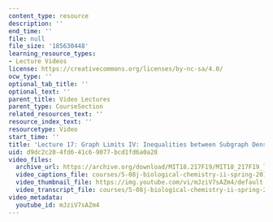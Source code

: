 ```yaml
---
content_type: resource
description: ''
end_time: ''
file: null
file_size: '185630448'
learning_resource_types:
- Lecture Videos
license: https://creativecommons.org/licenses/by-nc-sa/4.0/
ocw_type: ''
optional_tab_title: ''
optional_text: ''
parent_title: Video Lectures
parent_type: CourseSection
related_resources_text: ''
resource_index_text: ''
resourcetype: Video
start_time: ''
title: 'Lecture 17: Graph Limits IV: Inequalities between Subgraph Densities  '
uid: d9dc2c20-4fd6-41c6-9077-bcd1fd6a0a28
video_files:
  archive_url: https://archive.org/download/MIT18.217F19/MIT18_217F19_lec17_300k.mp4
  video_captions_file: courses/5-08j-biological-chemistry-ii-spring-2016/mJziV7sAZm4_captions.vtt
  video_thumbnail_file: https://img.youtube.com/vi/mJziV7sAZm4/default.jpg
  video_transcript_file: courses/5-08j-biological-chemistry-ii-spring-2016/mJziV7sAZm4_transcript.pdf
video_metadata:
  youtube_id: mJziV7sAZm4
---
```

